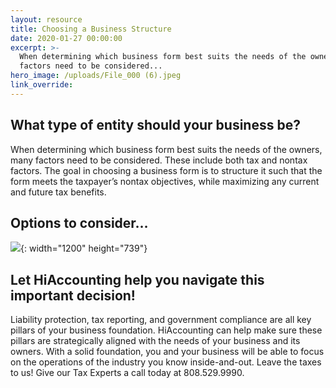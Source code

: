 ```yaml
---
layout: resource
title: Choosing a Business Structure
date: 2020-01-27 00:00:00
excerpt: >-
  When determining which business form best suits the needs of the owners, many
  factors need to be considered...
hero_image: /uploads/File_000 (6).jpeg
link_override:
---
```


## What type of entity should your business be?

When determining which business form best suits the needs of the owners, many factors need to be considered. These include both tax and nontax factors. The goal in choosing a business form is to structure it such that the form meets the taxpayer’s nontax objectives, while maximizing any current and future tax benefits.

## Options to consider…

![](uploads/business-structures-chart.png){: width="1200" height="739"}

## Let HiAccounting help you navigate this important decision\!

Liability protection, tax reporting, and government compliance are all key pillars of your business foundation. HiAccounting can help make sure these pillars are strategically aligned with the needs of your business and its owners. With a solid foundation, you and your business will be able to focus on the operations of the industry you know inside-and-out. Leave the taxes to us\! Give our Tax Experts a call today at 808.529.9990.
